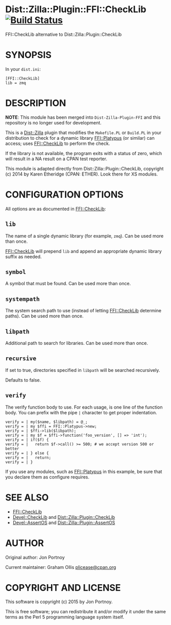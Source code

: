 # Dist::Zilla::Plugin::FFI::CheckLib [![Build Status](https://secure.travis-ci.org/Perl5-FFI/Dist-Zilla-Plugin-FFI-CheckLib.png)](http://travis-ci.org/Perl5-FFI/Dist-Zilla-Plugin-FFI-CheckLib)

FFI::CheckLib alternative to Dist::Zilla::Plugin::CheckLib

# SYNOPSIS

In your `dist.ini`:

    [FFI::CheckLib]
    lib = zmq

# DESCRIPTION

**NOTE**: This module has been merged into `Dist-Zilla-Plugin-FFI` and this
repository is no longer used for development.

This is a [Dist::Zilla](https://metacpan.org/pod/Dist::Zilla) plugin that modifies the `Makefile.PL` or
`Build.PL` in your distribution to check for a dynamic library [FFI::Platypus](https://metacpan.org/pod/FFI::Platypus) (or
similar) can access; uses [FFI::CheckLib](https://metacpan.org/pod/FFI::CheckLib) to perform the check.

If the library is not available, the program exits with a status of zero,
which will result in a NA result on a CPAN test reporter.

This module is adapted directly from Dist::Zilla::Plugin::CheckLib, copyright (c) 2014 by Karen Etheridge (CPAN: ETHER).
Look there for XS modules.

# CONFIGURATION OPTIONS

All options are as documented in [FFI::CheckLib](https://metacpan.org/pod/FFI::CheckLib):

## `lib`

The name of a single dynamic library (for example, `zmq`). 
Can be used more than once.

[FFI::CheckLib](https://metacpan.org/pod/FFI::CheckLib) will prepend `lib` and append an appropriate dynamic library
suffix as needed.

## `symbol`

A symbol that must be found. Can be used more than once.

## `systempath`

The system search path to use (instead of letting [FFI::CheckLib](https://metacpan.org/pod/FFI::CheckLib) determine
paths). Can be used more than once.

## `libpath`

Additional path to search for libraries. Can be used more than once.

## `recursive`

If set to true, directories specified in `libpath` will be searched
recursively.

Defaults to false.

## `verify`

The verify function body to use.  For each usage, is one line of the function
body.  You can prefix with the pipe `|` character to get proper indentation.

    verify = | my($name, $libpath) = @_;
    verify = | my $ffi = FFI::Platypus->new;
    verify = | $ffi->lib($libpath);
    verify = | my $f = $ffi->function('foo_version', [] => 'int');
    verify = | if($f) {
    verify = |   return $f->call() >= 500; # we accept version 500 or better
    verify = | } else {
    verify = |   return;
    verify = | }

If you use any modules, such as [FFI::Platypus](https://metacpan.org/pod/FFI::Platypus) in this example, be sure that
you declare them as configure requires.

# SEE ALSO

- [FFI::CheckLib](https://metacpan.org/pod/FFI::CheckLib)
- [Devel::CheckLib](https://metacpan.org/pod/Devel::CheckLib) and [Dist::Zilla::Plugin::CheckLib](https://metacpan.org/pod/Dist::Zilla::Plugin::CheckLib)
- [Devel::AssertOS](https://metacpan.org/pod/Devel::AssertOS) and [Dist::Zilla::Plugin::AssertOS](https://metacpan.org/pod/Dist::Zilla::Plugin::AssertOS)

# AUTHOR

Original author: Jon Portnoy

Current maintainer: Graham Ollis <plicease@cpan.org>

# COPYRIGHT AND LICENSE

This software is copyright (c) 2015 by Jon Portnoy.

This is free software; you can redistribute it and/or modify it under
the same terms as the Perl 5 programming language system itself.

